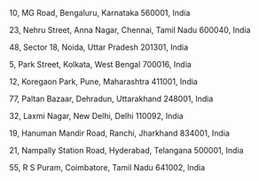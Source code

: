 10, MG Road, Bengaluru, Karnataka 560001, India

23, Nehru Street, Anna Nagar, Chennai, Tamil Nadu 600040, India

48, Sector 18, Noida, Uttar Pradesh 201301, India

5, Park Street, Kolkata, West Bengal 700016, India

12, Koregaon Park, Pune, Maharashtra 411001, India

77, Paltan Bazaar, Dehradun, Uttarakhand 248001, India

32, Laxmi Nagar, New Delhi, Delhi 110092, India

19, Hanuman Mandir Road, Ranchi, Jharkhand 834001, India

21, Nampally Station Road, Hyderabad, Telangana 500001, India

55, R S Puram, Coimbatore, Tamil Nadu 641002, India